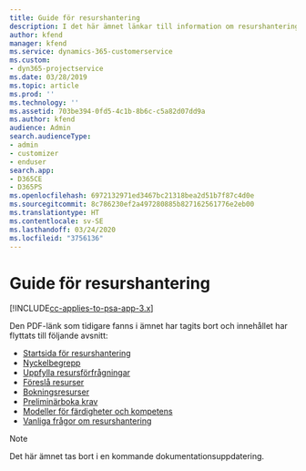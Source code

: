 ```yaml
---
title: Guide för resurshantering
description: I det här ämnet länkar till information om resurshantering i Project Service Automation.
author: kfend
manager: kfend
ms.service: dynamics-365-customerservice
ms.custom:
- dyn365-projectservice
ms.date: 03/28/2019
ms.topic: article
ms.prod: ''
ms.technology: ''
ms.assetid: 703be394-0fd5-4c1b-8b6c-c5a82d07dd9a
ms.author: kfend
audience: Admin
search.audienceType:
- admin
- customizer
- enduser
search.app:
- D365CE
- D365PS
ms.openlocfilehash: 6972132971ed3467bc21318bea2d51b7f87c4d0e
ms.sourcegitcommit: 8c786230ef2a497280885b827162561776e2eb00
ms.translationtype: HT
ms.contentlocale: sv-SE
ms.lasthandoff: 03/24/2020
ms.locfileid: "3756136"
---
```

# <a name="resource-management-guide"></a>Guide för resurshantering

[!INCLUDE[cc-applies-to-psa-app-3.x](../../includes/cc-applies-to-psa-app-3x.md)]

Den PDF-länk som tidigare fanns i ämnet har tagits bort och innehållet har flyttats till följande avsnitt:

- [Startsida för resurshantering](../resource-management-home-page.md)
- [Nyckelbegrepp](../reports-key-concepts.md)
- [Uppfylla resursförfrågningar](../resource-management-fulfill-requests.md)
- [Föreslå resurser](../resource-management-propose-resources.md)
- [Bokningsresurser](../resource-management-book-resources-scheduleboard.md)
- [Preliminärboka krav](../resource-management-softbook-requirements.md)
- [Modeller för färdigheter och kompetens](../resource-management-skills-proficiency.md)
- [Vanliga frågor om resurshantering](../resource-management-faq.md)

> [!NOTE]
> Det här ämnet tas bort i en kommande dokumentationsuppdatering. 
